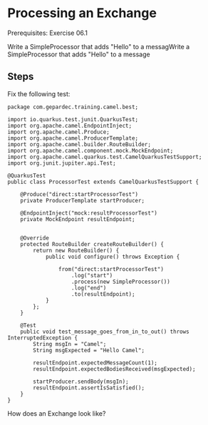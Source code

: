 Processing an Exchange
======================

Prerequisites: Exercise 06.1

Write a SimpleProcessor that adds "Hello" to a messagWrite a SimpleProcessor that adds "Hello" to a message

Steps
-----

Fix the following test:

```
package com.gepardec.training.camel.best;

import io.quarkus.test.junit.QuarkusTest;
import org.apache.camel.EndpointInject;
import org.apache.camel.Produce;
import org.apache.camel.ProducerTemplate;
import org.apache.camel.builder.RouteBuilder;
import org.apache.camel.component.mock.MockEndpoint;
import org.apache.camel.quarkus.test.CamelQuarkusTestSupport;
import org.junit.jupiter.api.Test;

@QuarkusTest
public class ProcessorTest extends CamelQuarkusTestSupport {

    @Produce("direct:startProcessorTest")
    private ProducerTemplate startProducer;

    @EndpointInject("mock:resultProcessorTest")
    private MockEndpoint resultEndpoint;

    
    @Override
    protected RouteBuilder createRouteBuilder() {
        return new RouteBuilder() {
            public void configure() throws Exception {

                from("direct:startProcessorTest")
                	.log("start")
                	.process(new SimpleProcessor())
                	.log("end")
                	.to(resultEndpoint);                
            }
        };
    }

    @Test
    public void test_message_goes_from_in_to_out() throws InterruptedException {
        String msgIn = "Camel";
        String msgExpected = "Hello Camel";

        resultEndpoint.expectedMessageCount(1);
        resultEndpoint.expectedBodiesReceived(msgExpected);

        startProducer.sendBody(msgIn);
        resultEndpoint.assertIsSatisfied();
    }
}
```

How does an Exchange look like?
